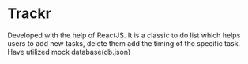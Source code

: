 # Trackr

Developed with the help of ReactJS. It is a classic to do list which helps users to add new tasks, delete them add the timing of the specific task. Have utilized mock database(db.json)
